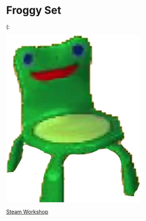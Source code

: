 # Froggy Set

(: 

![froggy chair <3](docs/Froggy_Chair.webp)

[Steam Workshop](https://steamcommunity.com/sharedfiles/filedetails/?id=2979634294&tscn=1684881099)